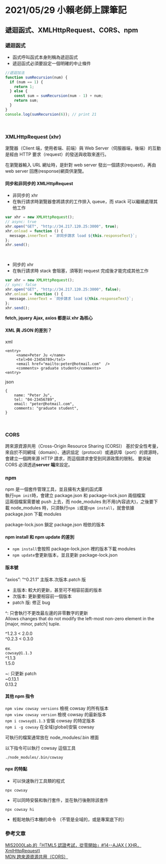 # 2021/05/29 小賴老師上課筆記

## 遞迴函式、XMLHttpRequest、CORS、npm

### 遞迴函式

- 函式呼叫函式本身則稱為遞迴函式
- 遞迴函式必須要設定一個明確的中止條件

```javascript
//遞迴加法
function sumRecursion(num) {
  if (num == 1) {
    return 1;
  } else {
    const sum = sumRecursion(num - 1) + num;
    return sum;
  }
}
console.log(sumRecursion(6)); // print 21
```

<br/>

### XMLHttpRequest (xhr)

瀏覽器（Client 端，使用者端、前端）與 Web Server（伺服器端，後端）的互動是經由 HTTP 要求（request）的發送與收取來進行。

在瀏覽器輸入 URL 網址時，是針對 web server 發出一個請求(request)，再由 web server 回應(response)網頁供瀏覽。

#### 同步和非同步的 XMLHttpRequest

- 非同步的 xhr
- 在執行請求時瀏覽器會將請求的工作排入 queue，而 stack 可以繼續處理其他工作

```javascript
var xhr = new XMLHttpRequest();
// async: true
xhr.open("GET", "http://34.217.120.25:3000", true);
xhr.onload = function () {
  message.innerText = `非同步請求 load ${this.responseText}`;
};
xhr.send();
```

<br/>

- 同步的 xhr
- 在執行請求時 stack 會阻塞，須等到 request 完成後才能完成其他工作

```javascript
var xhr = new XMLHttpRequest();
// sync: false
xhr.open("GET", "http://34.217.120.25:3000", false);
xhr.onload = function () {
  message.innerText = `同步請求 load ${this.responseText}`;
};
xhr.send();
```

**fetch, jquery Ajax, axios 都是以 xhr 為核心**

#### XML 與 JSON 的差別？

xml

```xml=
<entry>
     <name>Peter Ju </name>
     <tel>04-23456789</tel>
     <email href="mailto:peter@hotmail.com"  />
     <comments> graduate student</comments>
<entry>
```

json

```json=
{
    name: "Peter Ju",
    tel: "04-23456789",
    email: "peter@hotmail.com",
    comments: "graduate student",
}
```

<br/>

### CORS

跨來源資源共用（Cross-Origin Resource Sharing (CORS)）
基於安全性考量，來自於不同網域（domain）、通訊協定（protocol）或通訊埠（port）的資源時，會建立一個跨來源 HTTP 請求，而這個請求會受到同源政策的限制。
要突破 CORS 必須透過**server 端**來設定。

### npm

npm 是一個套件管理工具，並且擁有大量的函式庫  
執行`npm init`時，會建立 package.json 和 package-lock.json 兩個檔案  
這兩個檔案需要被 push 上去，而 node_modules 則不用(內容過大)，之後要下載 node_modules 時，只須執行`npm i`或是`npm install`，就會依據 package.json 下載 modules
<br/>

package-lock.json 鎖定 package.json 相依的版本

#### npm install 和 npm update 的差別

- `npm install`會按照 package-lock.json 裡的版本下載 modules
- `npm update`會更新版本，並且更新 package-lock.json

#### 版本號

“axios”: “^0.21.1”
主版本.次版本.patch 版

- 主版本: 較大的更新，甚至可不相容前面的版本
- 次版本: 更新要相容前一個版本
- patch 版: 修正 bug

^: 只會執行不更改最左邊的非零數字的更新  
Allows changes that do not modify the left-most non-zero element in the [major, minor, patch] tuple.

^1.2.3 < 2.0.0  
^0.2.3 < 0.3.0

ex.  
`cowsay@1.1.3`  
^1.1.3  
1.5.0

~: 只更新 patch  
~0.13.1  
0.13.2

#### 其他 npm 指令

`npm view cowsay versions` 檢視 cowsay 的所有版本  
`npm view cowsay version` 檢視 cowsay 的最新版本  
`npm i cowsay@1.1.3` 安裝 cowsay 的特定版本  
`npm i -g cowsay` 在全域(global)安裝 cowsay

可執行的檔案通常放在 node_modules/.bin 裡面

以下指令可以執行 cowsay 這個工具

```
./node_modules/.bin/cowsay
```

#### npx 的特點

- 可以快速執行工具類的程式

```
npx cowsay
```

- 可以同時安裝和執行套件，並在執行後刪除該套件

```
npx cowsay hi
```

- 輕鬆地執行本機的命令 （不管是全域的，或是專案底下的）

### 參考文章

[MIS2000Lab.的「HTML5 認證考試，從零開始」#14--AJAX ( XHR，XmlHttpRequest)](https://ithelp.ithome.com.tw/articles/10158950)  
[MDN 跨來源資源共用（CORS）](https://developer.mozilla.org/zh-TW/docs/Web/HTTP/CORS)
